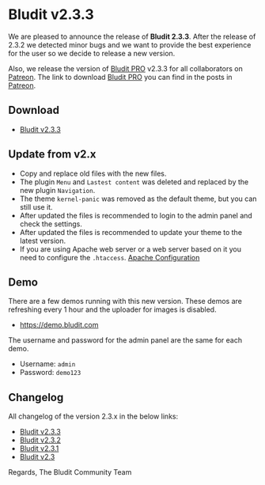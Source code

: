 # Bludit v2.3.3
<!-- date: 2018-03-20 19:00:00 -->
<!-- Coverimage: https://source.unsplash.com/ZK1WQDMQvik/1600x900 -->

We are pleased to announce the release of **Bludit 2.3.3**. After the release of 2.3.2 we detected minor bugs and we want to provide the best experience for the user so we decide to release a new version.

Also, we release the version of [Bludit PRO](https://pro.bludit.com) v2.3.3 for all collaborators on [Patreon](https://www.patreon.com/bludit). The link to download [Bludit PRO](https://pro.bludit.com) you can find in the posts in [Patreon](https://www.patreon.com/bludit).

## Download
- [Bludit v2.3.3](https://df6m0u2ovo2fu.cloudfront.net/builds/bludit-2-3-3.zip)

<!-- pagebreak -->

## Update from v2.x
- Copy and replace old files with the new files.
- The plugin `Menu` and `Lastest content` was deleted and replaced by the new plugin `Navigation`.
- The theme `kernel-panic` was removed as the default theme, but you can still use it.
- After updated the files is recommended to login to the admin panel and check the settings.
- After updated the files is recommended to update your theme to the latest version.
- If you are using Apache web server or a web server based on it you need to configure the `.htaccess`. [Apache Configuration](https://docs.bludit.com/en/webservers/apache)

## Demo
There are a few demos running with this new version. These demos are refreshing every 1 hour and the uploader for images is disabled.
- https://demo.bludit.com

The username and password for the admin panel are the same for each demo.
- Username: `admin`
- Password: `demo123`

## Changelog
All changelog of the version 2.3.x in the below links:
- [Bludit v2.3.3](https://github.com/bludit/bludit/releases/tag/2.3.3)
- [Bludit v2.3.2](https://github.com/bludit/bludit/releases/tag/2.3.2)
- [Bludit v2.3.1](https://github.com/bludit/bludit/releases/tag/2.3.1)
- [Bludit v2.3](https://github.com/bludit/bludit/releases/tag/2.3)

Regards,
The Bludit Community Team
